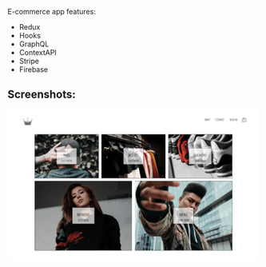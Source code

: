 

E-commerce app features:

* Redux
* Hooks
* GraphQL
* ContextAPI
* Stripe
* Firebase


## Screenshots:
<img src="https://github.com/SonQBChau/crown-clothing/blob/master/screenshots/1.png">
